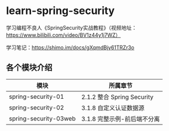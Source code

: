 # learn-spring-security
学习编程不良人《SpringSecurity实战教程》（视频地址：https://www.bilibili.com/video/BV1z44y1j7WZ）

学习笔记：https://shimo.im/docs/gXqmdBjy61TRZr3o

## 各个模块介绍
| 模块                    | 所属章节                     |
|-----------------------|--------------------------|
| spring-security-01    | 2.1.2 整合 Spring Security |
| spring-security-02    | 3.1.8 自定义认证数据源           |
| spring-security-03web | 3.1.8 完整示例-前后端不分离        |
